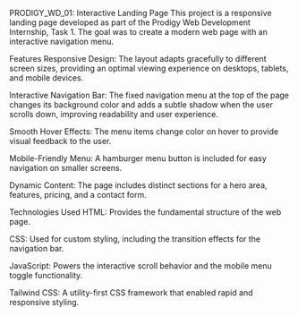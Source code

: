 PRODIGY_WD_01: Interactive Landing Page
This project is a responsive landing page developed as part of the Prodigy Web Development Internship, Task 1. The goal was to create a modern web page with an interactive navigation menu.

Features
Responsive Design: The layout adapts gracefully to different screen sizes, providing an optimal viewing experience on desktops, tablets, and mobile devices.

Interactive Navigation Bar: The fixed navigation menu at the top of the page changes its background color and adds a subtle shadow when the user scrolls down, improving readability and user experience.

Smooth Hover Effects: The menu items change color on hover to provide visual feedback to the user.

Mobile-Friendly Menu: A hamburger menu button is included for easy navigation on smaller screens.

Dynamic Content: The page includes distinct sections for a hero area, features, pricing, and a contact form.

Technologies Used
HTML: Provides the fundamental structure of the web page.

CSS: Used for custom styling, including the transition effects for the navigation bar.

JavaScript: Powers the interactive scroll behavior and the mobile menu toggle functionality.

Tailwind CSS: A utility-first CSS framework that enabled rapid and responsive styling.
